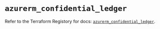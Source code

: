 # `azurerm_confidential_ledger`

Refer to the Terraform Registory for docs: [`azurerm_confidential_ledger`](https://www.terraform.io/docs/providers/azurerm/r/confidential_ledger).

